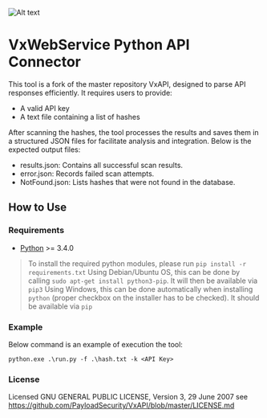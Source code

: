![Alt text](/img/icon.png?raw=true "Falcon Sandbox API Icon")

# VxWebService Python API Connector
This tool is a fork of the master repository VxAPI, designed to parse API responses efficiently. It requires users to provide:
- A valid API key
- A text file containing a list of hashes

After scanning the hashes, the tool processes the results and saves them in a structured JSON files for facilitate analysis and integration.
Below is the expected output files:
- results.json: Contains all successful scan results.
- error.json: Records failed scan attempts.
- NotFound.json: Lists hashes that were not found in the database.

## How to Use
### Requirements

- [Python](http://www.python.org) >= 3.4.0

> To install the required python modules, please run `pip install -r requirements.txt`
> Using Debian/Ubuntu OS, this can be done by calling `sudo apt-get install python3-pip`. It will then be available via `pip3`
> Using Windows, this can be done automatically when installing `python` (proper checkbox on the installer has to be checked). It should be available via `pip` 

### Example
Below command is an example of execution the tool:
```
python.exe .\run.py -f .\hash.txt -k <API Key>
```
### License

Licensed  GNU GENERAL PUBLIC LICENSE, Version 3, 29 June 2007
see https://github.com/PayloadSecurity/VxAPI/blob/master/LICENSE.md
